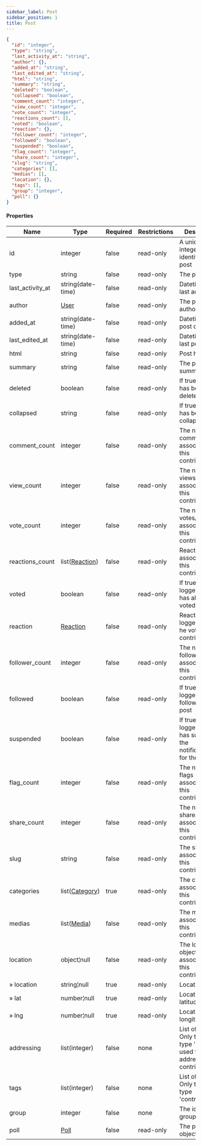 ```yaml
---
sidebar_label: Post
sidebar_position: 1
title: Post
---
```


```json
{
  "id": "integer",
  "type": "string",
  "last_activity_at": "string",
  "author": {},
  "added_at": "string",
  "last_edited_at": "string",
  "html": "string",
  "summary": "string",
  "deleted": "boolean",
  "collapsed": "boolean",
  "comment_count": "integer",
  "view_count": "integer",
  "vote_count": "integer",
  "reactions_count": [],
  "voted": "boolean",
  "reaction": {},
  "follower_count": "integer",
  "followed": "boolean",
  "suspended": "boolean",
  "flag_count": "integer",
  "share_count": "integer",
  "slug": "string",
  "categories": [],
  "medias": [],
  "location": {},
  "tags": [],
  "group": "integer",
  "poll": {}
}

```

#### Properties

| Name             | Type                                                     | Required | Restrictions | Description                                                                                                          |
|------------------|----------------------------------------------------------|----------|--------------|----------------------------------------------------------------------------------------------------------------------|
| id               | integer                                                  | false    | read-only    | A unique integer value identifying this post                                                                         |
| type             | string                                                   | false    | read-only    | The post type                                                                                                        |
| last_activity_at | string(date-time)                                        | false    | read-only    | Datetime of last activity                                                                                            |
| author           | [User](/docs/apireference/v2/schemas/user)               | false    | read-only    | The post author                                                                                                      |
| added_at         | string(date-time)                                        | false    | read-only    | Datetime of post creation                                                                                            |
| last_edited_at   | string(date-time)                                        | false    | read-only    | Datetime of last post edit                                                                                           |
| html             | string                                                   | false    | read-only    | Post html                                                                                                            |
| summary          | string                                                   | false    | read-only    | The post summary                                                                                                     |
| deleted          | boolean                                                  | false    | read-only    | If true, post has been deleted                                                                                       |
| collapsed        | string                                                   | false    | read-only    | If true, post has been collapsed                                                                                     |
| comment_count    | integer                                                  | false    | read-only    | The number of comments associated to this contribution                                                               |
| view_count       | integer                                                  | false    | read-only    | The number of views associated to this contribution                                                                  |
| vote_count       | integer                                                  | false    | read-only    | The number of votes/reactions associated to this contribution                                                        |
| reactions_count  | list([Reaction](/docs/apireference/v2/schemas/reaction)) | false    | read-only    | Reactions associated to this contribution                                                                            |
| voted            | boolean                                                  | false    | read-only    | If true, the logged user has already voted the post                                                                  |
| reaction         | [Reaction](/docs/apireference/v2/schemas/reaction)       | false    | read-only    | Reaction of the logged user (if he voted this contribution)                                                          |
| follower_count   | integer                                                  | false    | read-only    | The number of followers associated to this contribution                                                              |
| followed         | boolean                                                  | false    | read-only    | If true, the logged user follows the post                                                                            |
| suspended        | boolean                                                  | false    | read-only    | If true, the logged user has suspended the notifications for the post                                                |
| flag_count       | integer                                                  | false    | read-only    | The number of flags associated to this contribution                                                                  |
| share_count      | integer                                                  | false    | read-only    | The number of shares associated to this contribution                                                                 |
| slug             | string                                                   | false    | read-only    | The slug associated to this contribution                                                                             |
| categories       | list([Category](/docs/apireference/v2/schemas/category)) | true     | read-only    | The categories associated to this contribution                                                                       |
| medias           | list([Media](/docs/apireference/v2/schemas/media))       | false    | read-only    | The medias associated to this contribution                                                                           |
| location         | object¦null                                              | false    | read-only    | The location object associated to this contribution                                                                  |
| » location       | string¦null                                              | true     | read-only    | Location name                                                                                                        |
| » lat            | number¦null                                              | true     | read-only    | Location latitude                                                                                                    |
| » lng            | number¦null                                              | true     | read-only    | Location longitude                                                                                                   |
| addressing       | list(integer)                                            | false    | none         | List of [Tag](/docs/apireference/v2/schemas/tag) ids. Only tags of type 'user' used for addressing this contribution |
| tags             | list(integer)                                            | false    | none         | List of [Tag](/docs/apireference/v2/schemas/tag) ids. Only tags of type 'contribution'                               |
| group            | integer                                                  | false    | none         | The id of the group                                                                                                  |
| poll             | [Poll](/docs/apireference/v2/schemas/poll)               | false    | read-only    | The post poll object                                                                                                 |


